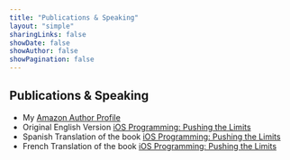 ```yaml
---
title: "Publications & Speaking"
layout: "simple"
sharingLinks: false
showDate: false
showAuthor: false
showPagination: false
---
```


## Publications & Speaking

- My [Amazon Author Profile](https://amzn.to/4hPdRFA)
- Original English Version [iOS Programming: Pushing the Limits](https://amzn.to/4etLUA5)
- Spanish Translation of the book [iOS Programming: Pushing the Limits](https://amzn.to/40T4zlN)
- French Translation of the book [iOS Programming: Pushing the Limits](https://amzn.to/3CGPlWT)
